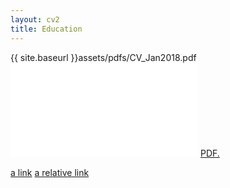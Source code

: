 ```yaml
---
layout: cv2
title: Education
---
```



{{ site.baseurl }}assets/pdfs/CV_Jan2018.pdf
<embed src="assets/pdfs/CV_Jan2018.pdf" type="application/pdf" />
<a href="assets/pdfs/CV_Jan2018.pdf" target="_blank">PDF.</a>

[a link](assets/pdfs/CV_Jan2018.pdf)
[a relative link](assets/pdfs/CV_Jan2018.pdf)